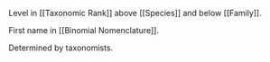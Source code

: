Level in [[Taxonomic Rank]] above [[Species]] and below [[Family]].

First name in [[Binomial Nomenclature]].

Determined by taxonomists.